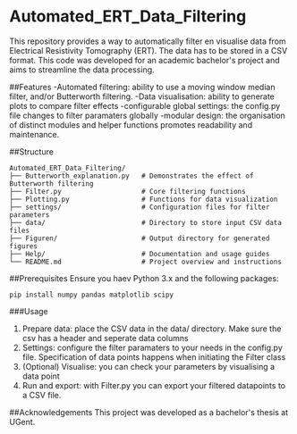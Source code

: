 # Automated_ERT_Data_Filtering
This repository provides a way to automatically filter en visualise data from Electrical Resistivity Tomography (ERT). The data has to be stored in a CSV format. This code was developed for an academic bachelor's project and aims to streamline the data processing.

##Features
-Automated filtering: ability to use a moving window median filter, and/or Butterworth filtering.
-Data visualisation: ability to generate plots to compare filter effects
-configurable global settings: the config.py file changes to filter paramaters globally
-modular design: the organisation of distinct modules and helper functions promotes readability and maintenance.

##Structure
```
Automated_ERT_Data_Filtering/
├── Butterworth_explanation.py   # Demonstrates the effect of Butterworth filtering
├── Filter.py                    # Core filtering functions
├── Plotting.py                  # Functions for data visualization
├── settings/                    # Configuration files for filter parameters
├── data/                        # Directory to store input CSV data files
├── Figuren/                     # Output directory for generated figures
├── Help/                        # Documentation and usage guides
└── README.md                    # Project overview and instructions

```

##Prerequisites
Ensure you haev Python 3.x and the following packages:
```
pip install numpy pandas matplotlib scipy
```
###Usage
1. Prepare data: place the CSV data in the data/ directory. Make sure the csv has a header and seperate data columns
2. Settings: configure the filter paramaters to your needs in the config.py file. Specification of data points happens when initiating the Filter class
3. (Optional) Visualise: you can check your parameters by visualising a data point
4. Run and export: with Filter.py you can export your filtered datapoints to a CSV file.

##Acknowledgements
This project was developed as a bachelor's thesis at UGent.
